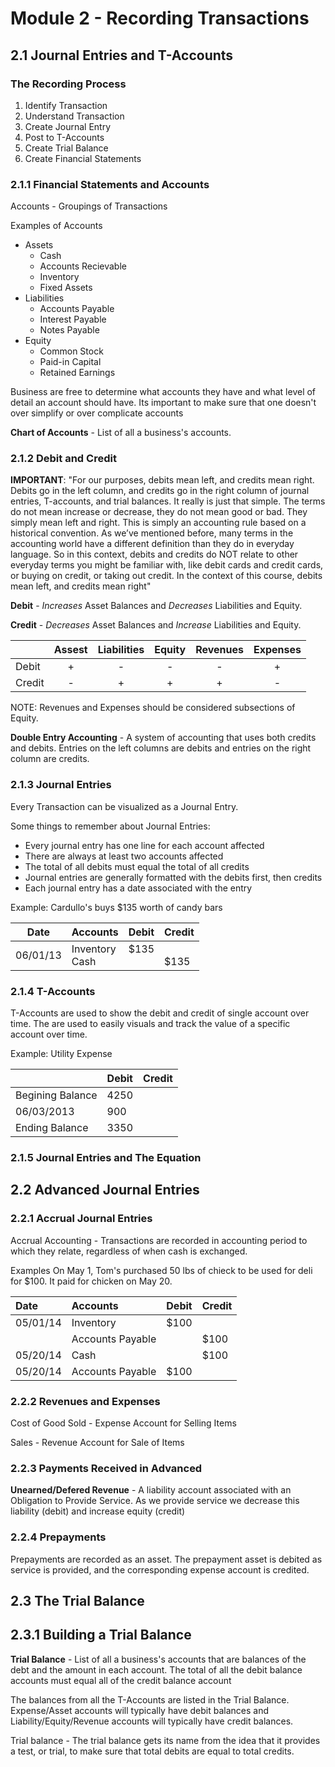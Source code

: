 # Module 2 - Recording Transactions

## 2.1 Journal Entries and T-Accounts

### The Recording Process

1. Identify Transaction
2. Understand Transaction
3. Create Journal Entry
4. Post to T-Accounts
5. Create Trial Balance
6. Create Financial Statements

### 2.1.1 Financial Statements and Accounts
Accounts - Groupings of Transactions

Examples of Accounts
+ Assets
    + Cash
    + Accounts Recievable
    + Inventory
    + Fixed Assets
+ Liabilities
    + Accounts Payable
    + Interest Payable
    + Notes Payable
+ Equity
    + Common Stock
    + Paid-in Capital
    + Retained Earnings

Business are free to determine what accounts they have and what level of detail an account should have.  Its important to make sure that one doesn't over simplify or over complicate accounts

**Chart of Accounts** - List of all a business's accounts.

### 2.1.2 Debit and Credit

**IMPORTANT**: "For our purposes, debits mean left, and credits mean right. Debits go in the left column, and credits go in the right column of journal entries, T-accounts, and trial balances. It really is just that simple. The terms do not mean increase or decrease, they do not mean good or bad. They simply mean left and right. This is simply an accounting rule based on a historical convention. As we’ve mentioned before, many terms in the accounting world have a different definition than they do in everyday language. So in this context, debits and credits do NOT relate to other everyday terms you might be familiar with, like debit cards and credit cards, or buying on credit, or taking out credit. In the context of this course, debits mean left, and credits mean right"

**Debit** - _Increases_ Asset Balances and _Decreases_ Liabilities and Equity.

**Credit** - _Decreases_ Asset Balances and _Increase_ Liabilities and Equity.

|      |Assest|Liabilities|Equity| Revenues | Expenses |
|:-----|:----:|:---------:|:----:|:--------:|:--------:|
|Debit | +    | -         | -    | -        | +        |
|Credit| -    | +         | +    | +        | -        |

NOTE: Revenues and Expenses should be considered subsections of Equity.

**Double Entry Accounting** - A system of accounting that uses both credits and debits. Entries on the left columns are debits and entries on the right column are credits.

### 2.1.3 Journal Entries

Every Transaction can be visualized as a Journal Entry.

Some things to remember about Journal Entries:
+ Every journal entry has one line for each account affected
+ There are always at least two accounts affected
+ The total of all debits must equal the total of all credits
+ Journal entries are generally formatted with the debits first, then credits
+ Each journal entry has a date associated with the entry

Example: Cardullo's buys $135 worth of candy bars

|Date|Accounts|Debit|Credit|
|:---:|:----|:---|:---|
|06/01/13|Inventory<br>Cash|$135<br><br>|<br>$135|

### 2.1.4 T-Accounts

T-Accounts are used to show the debit and credit of single account over time. The are used to easily visuals and track the value of a specific account over time.

Example: Utility Expense

||Debit|Credit|
|:-|:-|:-|
|Begining Balance | 4250 ||
|06/03/2013| 900 | |
|Ending Balance| 3350 ||


### 2.1.5 Journal Entries and The Equation

## 2.2 Advanced Journal Entries

### 2.2.1 Accrual Journal Entries

Accrual Accounting - Transactions are recorded in accounting period to which they relate, regardless of when cash is exchanged.

Examples
On May 1, Tom's purchased 50 lbs of chieck to be used for deli for $100. It paid for chicken on May 20.

|Date|Accounts|Debit|Credit|
|:--|:--|:--|:--|
|05/01/14| Inventory | $100 | |
||Accounts Payable||$100|
|05/20/14| Cash ||$100|
|05/20/14| Accounts Payable | $100 ||

### 2.2.2 Revenues and Expenses

Cost of Good Sold - Expense Account for Selling Items

Sales - Revenue Account for Sale of Items

### 2.2.3 Payments Received in Advanced

**Unearned/Defered Revenue** - A liability account associated with an Obligation to Provide Service. As we provide service we decrease this liability (debit) and increase equity (credit)

### 2.2.4 Prepayments

Prepayments are recorded as an asset.  The prepayment asset is debited as service is provided, and the corresponding expense account is credited.


## 2.3 The Trial Balance

## 2.3.1 Building a Trial Balance

**Trial Balance** - List of all a business's accounts that are balances of the debt and the amount in each account. The total of all the debit balance accounts must equal all of the credit balance account

The balances from all the T-Accounts are listed in the Trial Balance. Expense/Asset accounts will typically have debit balances and Liability/Equity/Revenue accounts will typically have credit balances.

Trial balance - The trial balance gets its name from the idea that it provides a test, or trial, to make sure that total debits are equal to total credits. 
